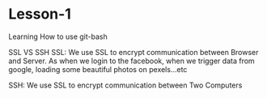 # Lesson-1
Learning 
How to use git-bash

SSL VS SSH
SSL: We use SSL to encrypt communication between Browser and Server. As when we login to the facebook, when we trigger data from google, loading some beautiful photos on pexels…etc

SSH: We use SSL to encrypt communication between Two Computers
